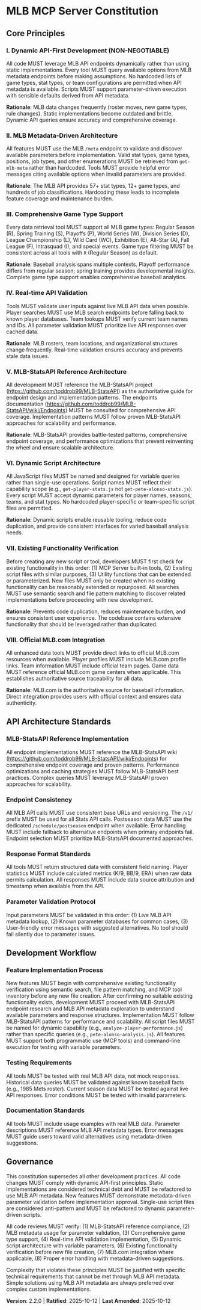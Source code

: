 <!--
Sync Impact Report - Constitution v2.2.0
Version change: 2.1.0 → 2.2.0
Modified principles:
- NEW: Existing Functionality Verification (Principle VII - mandatory check before new file creation)
- ENHANCED: Feature Implementation Process (added existing functionality verification requirement)
- ENHANCED: Governance (added existing functionality verification to code review checklist)
- RENUMBERED: Official MLB.com Integration (moved from VII to VIII)
Previous v2.1.0 changes:
- ENHANCED: Dynamic API-First Development (MLB-StatsAPI reference requirement)
- NEW: MLB-StatsAPI Reference Architecture (mandatory reference implementation)
- NEW: Dynamic Script Architecture (variable queries, no single-use files)
- ENHANCED: Endpoint Consistency (MLB-StatsAPI pattern compliance required)
Templates requiring updates:
🔄 TODO: Update plan-template.md (add existing functionality verification step)
🔄 TODO: Update spec-template.md (add existing functionality check requirements)
🔄 TODO: Update tasks-template.md (add existing functionality verification task)
Follow-up TODOs: Update all development templates to include mandatory existing functionality verification
-->

# MLB MCP Server Constitution

## Core Principles

### I. Dynamic API-First Development (NON-NEGOTIABLE)
All code MUST leverage MLB API endpoints dynamically rather than using static implementations. Every tool MUST query available options from MLB metadata endpoints before making assumptions. No hardcoded lists of game types, stat types, or team configurations are permitted when API metadata is available. Scripts MUST support parameter-driven execution with sensible defaults derived from API metadata.

**Rationale**: MLB data changes frequently (roster moves, new game types, rule changes). Static implementations become outdated and brittle. Dynamic API queries ensure accuracy and comprehensive coverage.

### II. MLB Metadata-Driven Architecture
All features MUST use the MLB `/meta` endpoint to validate and discover available parameters before implementation. Valid stat types, game types, positions, job types, and other enumerations MUST be retrieved from `get-mlb-meta` rather than hardcoded. Tools MUST provide helpful error messages citing available options when invalid parameters are provided.

**Rationale**: The MLB API provides 57+ stat types, 12+ game types, and hundreds of job classifications. Hardcoding these leads to incomplete feature coverage and maintenance burden.

### III. Comprehensive Game Type Support
Every data retrieval tool MUST support all MLB game types: Regular Season (R), Spring Training (S), Playoffs (P), World Series (W), Division Series (D), League Championship (L), Wild Card (WC), Exhibition (E), All-Star (A), Fall League (F), Intrasquad (I), and special events. Game type filtering MUST be consistent across all tools with `R` (Regular Season) as default.

**Rationale**: Baseball analysis spans multiple contexts. Playoff performance differs from regular season; spring training provides developmental insights. Complete game type support enables comprehensive baseball analytics.

### IV. Real-time API Validation
Tools MUST validate user inputs against live MLB API data when possible. Player searches MUST use MLB search endpoints before falling back to known player databases. Team lookups MUST verify current team names and IDs. All parameter validation MUST prioritize live API responses over cached data.

**Rationale**: MLB rosters, team locations, and organizational structures change frequently. Real-time validation ensures accuracy and prevents stale data issues.

### V. MLB-StatsAPI Reference Architecture
All development MUST reference the MLB-StatsAPI project (https://github.com/toddrob99/MLB-StatsAPI) as the authoritative guide for endpoint design and implementation patterns. The endpoints documentation (https://github.com/toddrob99/MLB-StatsAPI/wiki/Endpoints) MUST be consulted for comprehensive API coverage. Implementation patterns MUST follow proven MLB-StatsAPI approaches for scalability and performance.

**Rationale**: MLB-StatsAPI provides battle-tested patterns, comprehensive endpoint coverage, and performance optimizations that prevent reinventing the wheel and ensure scalable architecture.

### VI. Dynamic Script Architecture
All JavaScript files MUST be named and designed for variable queries rather than single-use operations. Script names MUST reflect their capability scope (e.g., `get-player-stats.js` not `get-pete-alonso-stats.js`). Every script MUST accept dynamic parameters for player names, seasons, teams, and stat types. No hardcoded player-specific or team-specific script files are permitted.

**Rationale**: Dynamic scripts enable reusable tooling, reduce code duplication, and provide consistent interfaces for varied baseball analysis needs.

### VII. Existing Functionality Verification
Before creating any new script or tool, developers MUST first check for existing functionality in this order: (1) MCP Server built-in tools, (2) Existing script files with similar purposes, (3) Utility functions that can be extended or parameterized. New files MUST only be created when no existing functionality can be reasonably extended or repurposed. All searches MUST use semantic search and file pattern matching to discover related implementations before proceeding with new development.

**Rationale**: Prevents code duplication, reduces maintenance burden, and ensures consistent user experience. The codebase contains extensive functionality that should be leveraged rather than duplicated.

### VIII. Official MLB.com Integration
All enhanced data tools MUST provide direct links to official MLB.com resources when available. Player profiles MUST include MLB.com profile links. Team information MUST include official team pages. Game data MUST reference official MLB.com game centers when applicable. This establishes authoritative source traceability for all data.

**Rationale**: MLB.com is the authoritative source for baseball information. Direct integration provides users with official context and ensures data authenticity.

## API Architecture Standards

### MLB-StatsAPI Reference Implementation
All endpoint implementations MUST reference the MLB-StatsAPI wiki (https://github.com/toddrob99/MLB-StatsAPI/wiki/Endpoints) for comprehensive endpoint coverage and proven patterns. Performance optimizations and caching strategies MUST follow MLB-StatsAPI best practices. Complex queries MUST leverage MLB-StatsAPI proven approaches for scalability.

### Endpoint Consistency
All MLB API calls MUST use consistent base URLs and versioning. The `/v1/` prefix MUST be used for all Stats API calls. Postseason data MUST use the dedicated `/schedule/postseason` endpoint when available. Error handling MUST include fallback to alternative endpoints when primary endpoints fail. Endpoint selection MUST prioritize MLB-StatsAPI documented approaches.

### Response Format Standards
All tools MUST return structured data with consistent field naming. Player statistics MUST include calculated metrics (K/9, BB/9, ERA) when raw data permits calculation. All responses MUST include data source attribution and timestamp when available from the API.

### Parameter Validation Protocol
Input parameters MUST be validated in this order: (1) Live MLB API metadata lookup, (2) Known parameter databases for common cases, (3) User-friendly error messages with suggested alternatives. No tool should fail silently due to parameter issues.

## Development Workflow

### Feature Implementation Process
New features MUST begin with comprehensive existing functionality verification using semantic search, file pattern matching, and MCP tool inventory before any new file creation. After confirming no suitable existing functionality exists, development MUST proceed with MLB-StatsAPI endpoint research and MLB API metadata exploration to understand available parameters and response structures. Implementation MUST follow MLB-StatsAPI patterns for performance and scalability. All script files MUST be named for dynamic capability (e.g., `analyze-player-performance.js`) rather than specific queries (e.g., `pete-alonso-analysis.js`). All features MUST support both programmatic use (MCP tools) and command-line execution for testing with variable parameters.

### Testing Requirements
All tools MUST be tested with real MLB API data, not mock responses. Historical data queries MUST be validated against known baseball facts (e.g., 1985 Mets roster). Current season data MUST be tested against live API responses. Error conditions MUST be tested with invalid parameters.

### Documentation Standards
All tools MUST include usage examples with real MLB data. Parameter descriptions MUST reference MLB API metadata types. Error messages MUST guide users toward valid alternatives using metadata-driven suggestions.

## Governance

This constitution supersedes all other development practices. All code changes MUST comply with dynamic API-first principles. Static implementations are considered technical debt and MUST be refactored to use MLB API metadata. New features MUST demonstrate metadata-driven parameter validation before implementation approval. Single-use script files are considered anti-pattern and MUST be refactored to dynamic parameter-driven scripts.

All code reviews MUST verify: (1) MLB-StatsAPI reference compliance, (2) MLB metadata usage for parameter validation, (3) Comprehensive game type support, (4) Real-time API validation implementation, (5) Dynamic script architecture with variable parameters, (6) Existing functionality verification before new file creation, (7) MLB.com integration where applicable, (8) Proper error handling with metadata-driven suggestions.

Complexity that violates these principles MUST be justified with specific technical requirements that cannot be met through MLB API metadata. Simple solutions using MLB API metadata are always preferred over complex custom implementations.

**Version**: 2.2.0 | **Ratified**: 2025-10-12 | **Last Amended**: 2025-10-12